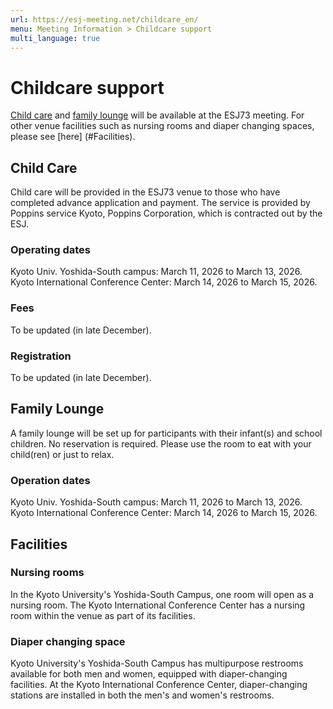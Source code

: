 ```yaml
---
url: https://esj-meeting.net/childcare_en/
menu: Meeting Information > Childcare support
multi_language: true
---
```


# Childcare support

[Child care](#Child-Care) and [family lounge](#Family-Lounge) will be available at the ESJ73 meeting. For other venue facilities such as nursing rooms and diaper changing spaces, please see [here] (#Facilities).

## Child Care

Child care will be provided in the ESJ73 venue to those who have completed advance application and payment. The service is provided by Poppins service Kyoto, Poppins Corporation, which is contracted out by the ESJ.

### Operating dates

Kyoto Univ. Yoshida-South campus: March 11, 2026 to March 13, 2026.
Kyoto International Conference Center: March 14, 2026 to March 15, 2026.

### Fees

To be updated (in late December).

### Registration

To be updated (in late December).

## Family Lounge

A family lounge will be set up for participants with their infant(s) and school children. No reservation is required. Please use the room to eat with your child(ren) or just to relax.

### Operation dates

Kyoto Univ. Yoshida-South campus: March 11, 2026 to March 13, 2026.
Kyoto International Conference Center: March 14, 2026 to March 15, 2026.

## Facilities

### Nursing rooms

In the Kyoto University's Yoshida-South Campus, one room will open as a nursing room.
The Kyoto International Conference Center has a nursing room within the venue as part of its facilities.

### Diaper changing space

Kyoto University's Yoshida-South Campus has multipurpose restrooms available for both men and women, equipped with diaper-changing facilities.
At the Kyoto International Conference Center, diaper-changing stations are installed in both the men's and women's restrooms.
